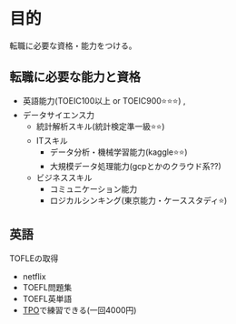 # 目的
転職に必要な資格・能力をつける。


## 転職に必要な能力と資格
- 英語能力(TOEIC100以上 or TOEIC900⭐️⭐️⭐️) ,
- データサイエンス力
  - 統計解析スキル(統計検定準一級⭐️⭐️)
  - ITスキル
    - データ分析・機械学習能力(kaggle⭐️⭐️)
    - 大規模データ処理能力(gcpとかのクラウド系??)
  - ビジネススキル
    - コミュニケーション能力
    - ロジカルシンキング(東京能力・ケーススタディ⭐️)



## 英語
TOFLEの取得
- netflix
- TOEFL問題集
- TOEFL英単語
- [TPO](https://toeflpractice.ets.org/)で練習できる(一回4000円)
